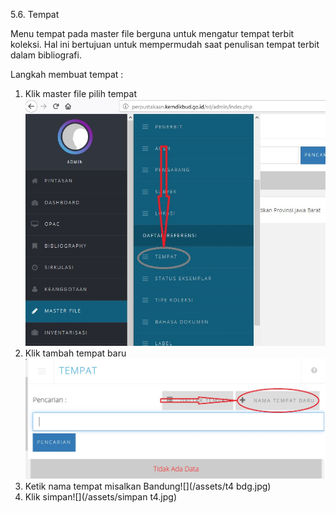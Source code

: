 5.6. Tempat

Menu tempat pada master file berguna untuk mengatur tempat terbit koleksi. Hal ini bertujuan untuk mempermudah saat penulisan tempat terbit dalam bibliografi.

Langkah membuat tempat :

1. Klik master file pilih tempat![](/assets/tempat.jpg)
2. Klik tambah tempat baru![](/assets/t4.jpg)
3. Ketik nama tempat misalkan Bandung![](/assets/t4 bdg.jpg)
4. Klik simpan![](/assets/simpan t4.jpg)





